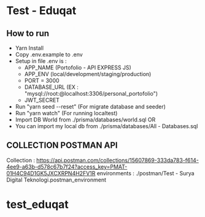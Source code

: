 # Test - Eduqat

## How to run
- Yarn Install
- Copy .env.example to .env
- Setup in file .env is :
    - APP_NAME (Portofolio - API EXPRESS JS)
    - APP_ENV (local/development/staging/production)
    - PORT = 3000
    - DATABASE_URL (EX : "mysql://root:@localhost:3306/personal_portofolio")
    - JWT_SECRET 
- Run "yarn seed --reset" (For migrate database and seeder)
- Run "yarn watch" (For running localtest)
- Import DB World from ./prisma/databases/world.sql
OR
- You can import my local db from ./prisma/databases/All - Databases.sql


## COLLECTION POSTMAN API
Collection : https://api.postman.com/collections/15607869-333da783-f614-4ee9-a63b-d578c67b7f24?access_key=PMAT-01H4C94D1GK5JXCXRPN4H2FV1R
environments : ./postman/Test - Surya Digital Teknologi.postman_environment
# test_eduqat
